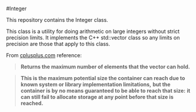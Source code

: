 #Integer

This repository contains the Integer class.

This class is a utility for doing arithmetic on large integers without strict precision limits.
It implements the C++ std::vector class so any limits on precision are those that apply to this class.

From [cplusplus.com](http://www.cplusplus.com/reference/vector/vector/max_size/) reference:

>**Returns the maximum number of elements that the vector can hold.**

>**This is the maximum potential size the container can reach due to known system or library implementation limitations,**
>**but the container is by no means guaranteed to be able to reach that size:**
>**it can still fail to allocate storage at any point before that size is reached.**